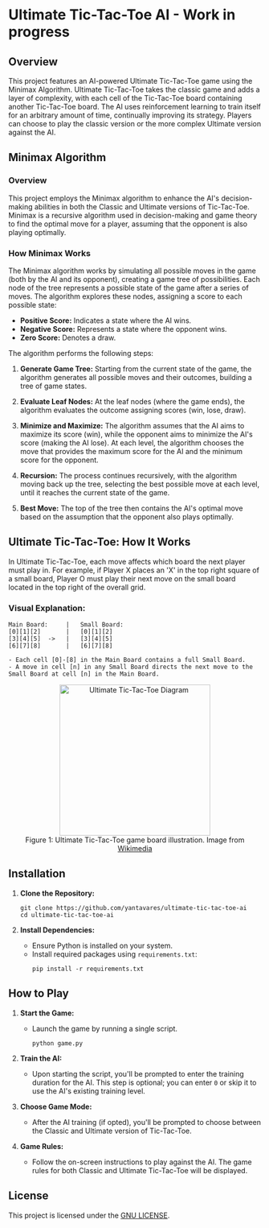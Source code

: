 # Ultimate Tic-Tac-Toe AI - Work in progress

## Overview

This project features an AI-powered Ultimate Tic-Tac-Toe game using the Minimax Algorithm. Ultimate Tic-Tac-Toe takes the classic game and adds a layer of complexity, with each cell of the Tic-Tac-Toe board containing another Tic-Tac-Toe board. The AI uses reinforcement learning to train itself for an arbitrary amount of time, continually improving its strategy. Players can choose to play the classic version or the more complex Ultimate version against the AI.

## Minimax Algorithm

### Overview

This project employs the Minimax algorithm to enhance the AI's decision-making abilities in both the Classic and Ultimate versions of Tic-Tac-Toe. Minimax is a recursive algorithm used in decision-making and game theory to find the optimal move for a player, assuming that the opponent is also playing optimally.

### How Minimax Works

The Minimax algorithm works by simulating all possible moves in the game (both by the AI and its opponent), creating a game tree of possibilities. Each node of the tree represents a possible state of the game after a series of moves. The algorithm explores these nodes, assigning a score to each possible state:

- **Positive Score:** Indicates a state where the AI wins.
- **Negative Score:** Represents a state where the opponent wins.
- **Zero Score:** Denotes a draw.

The algorithm performs the following steps:

1. **Generate Game Tree:** Starting from the current state of the game, the algorithm generates all possible moves and their outcomes, building a tree of game states.

2. **Evaluate Leaf Nodes:** At the leaf nodes (where the game ends), the algorithm evaluates the outcome assigning scores (win, lose, draw).

3. **Minimize and Maximize:** The algorithm assumes that the AI aims to maximize its score (win), while the opponent aims to minimize the AI's score (making the AI lose). At each level, the algorithm chooses the move that provides the maximum score for the AI and the minimum score for the opponent.

4. **Recursion:** The process continues recursively, with the algorithm moving back up the tree, selecting the best possible move at each level, until it reaches the current state of the game.

5. **Best Move:** The top of the tree then contains the AI's optimal move based on the assumption that the opponent also plays optimally.

## Ultimate Tic-Tac-Toe: How It Works

In Ultimate Tic-Tac-Toe, each move affects which board the next player must play in. For example, if Player X places an 'X' in the top right square of a small board, Player O must play their next move on the small board located in the top right of the overall grid.

### Visual Explanation:

```
Main Board:     |   Small Board:
[0][1][2]       |   [0][1][2]
[3][4][5]  ->   |   [3][4][5]
[6][7][8]       |   [6][7][8]

- Each cell [0]-[8] in the Main Board contains a full Small Board.
- A move in cell [n] in any Small Board directs the next move to the Small Board at cell [n] in the Main Board.
```

<div id="img" align="center">
    <img src="https://upload.wikimedia.org/wikipedia/commons/a/a7/Ultimate_tic-tac-toe_X_victory.png" alt="Ultimate Tic-Tac-Toe Diagram" title="Ultimate Tic-Tac-Toe Board Example" width="300" style="margin: 0 auto; display: block;"/>
</div>

<div id="caption" align="center">
    <figcaption style="margin: 0 auto;" align="center">
        Figure 1: Ultimate Tic-Tac-Toe game board illustration. Image from
        <a href="https://commons.wikimedia.org/wiki/File:Ultimate_tic-tac-toe_X_victory.png">Wikimedia</a>
    </figcaption>
</div>

## Installation

1. **Clone the Repository:**

   ```
   git clone https://github.com/yantavares/ultimate-tic-tac-toe-ai
   cd ultimate-tic-tac-toe-ai
   ```

2. **Install Dependencies:**
   - Ensure Python is installed on your system.
   - Install required packages using `requirements.txt`:
     ```
     pip install -r requirements.txt
     ```

## How to Play

1. **Start the Game:**

   - Launch the game by running a single script.
     ```
     python game.py
     ```

2. **Train the AI:**

   - Upon starting the script, you'll be prompted to enter the training duration for the AI. This step is optional; you can enter `0` or skip it to use the AI's existing training level.

3. **Choose Game Mode:**

   - After the AI training (if opted), you'll be prompted to choose between the Classic and Ultimate version of Tic-Tac-Toe.

4. **Game Rules:**

   - Follow the on-screen instructions to play against the AI. The game rules for both Classic and Ultimate Tic-Tac-Toe will be displayed.

## License

This project is licensed under the [GNU LICENSE](LICENSE).
